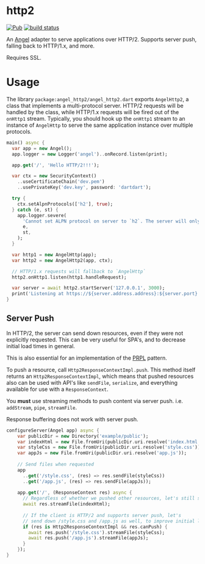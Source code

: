 # http2
[![Pub](https://img.shields.io/pub/v/angel_http2.svg)](https://pub.dartlang.org/packages/angel_http2)
[![build status](https://travis-ci.org/angel-dart/http2.svg)](https://travis-ci.org/angel-dart/http2)

An [Angel](https://angel-dart.github.io) adapter to serve applications over
HTTP/2.
Supports server push, falling back to HTTP/1.x, and more.

Requires SSL.

# Usage
The library `package:angel_http2/angel_http2.dart` exports `AngelHttp2`,
a class that implements a multi-protocol server. HTTP/2 requests will be
handled by the class, while HTTP/1.x requests will be fired out of the
`onHttp1` stream. Typically, you should hook up the `onHttp1` stream to
an instance of `AngelHttp` to serve the same application instance over
multiple protocols.

```dart
main() async {
  var app = new Angel();
  app.logger = new Logger('angel')..onRecord.listen(print);

  app.get('/', 'Hello HTTP/2!!!');

  var ctx = new SecurityContext()
    ..useCertificateChain('dev.pem')
    ..usePrivateKey('dev.key', password: 'dartdart');

  try {
    ctx.setAlpnProtocols(['h2'], true);
  } catch (e, st) {
    app.logger.severe(
      'Cannot set ALPN protocol on server to `h2`. The server will only serve HTTP/1.x.',
      e,
      st,
    );
  }

  var http1 = new AngelHttp(app);
  var http2 = new AngelHttp2(app, ctx);

  // HTTP/1.x requests will fallback to `AngelHttp`
  http2.onHttp1.listen(http1.handleRequest);

  var server = await http2.startServer('127.0.0.1', 3000);
  print('Listening at https://${server.address.address}:${server.port}');
}
```

## Server Push
In HTTP/2, the server can send down resources, even if they were not explicitly requested.
This can be very useful for SPA's, and to decrease initial load times in general.

This is also essential for an implementation of the
[PRPL](https://developers.google.com/web/fundamentals/performance/prpl-pattern/) pattern.

To push a resource, call `Http2ResponseContextImpl.push`. This method itself returns an
`Http2ResponseContextImpl`, which means that pushed resources also can be used with API's
like `sendFile`, `serialize`, and everything available for use with a `ResponseContext`.

You **must** use streaming methods to push content via server push.
i.e. `addStream`, `pipe`, `streamFile`.

Response buffering does not work with server push.

```dart
configureServer(Angel app) async {
    var publicDir = new Directory('example/public');
    var indexHtml = new File.fromUri(publicDir.uri.resolve('index.html'));
    var styleCss = new File.fromUri(publicDir.uri.resolve('style.css'));
    var appJs = new File.fromUri(publicDir.uri.resolve('app.js'));
    
    // Send files when requested
    app
      ..get('/style.css', (res) => res.sendFile(styleCss))
      ..get('/app.js', (res) => res.sendFile(appJs));
    
    app.get('/', (ResponseContext res) async {
      // Regardless of whether we pushed other resources, let's still send /index.html.
      await res.streamFile(indexHtml);
  
      // If the client is HTTP/2 and supports server push, let's
      // send down /style.css and /app.js as well, to improve initial load time.
      if (res is Http2ResponseContextImpl && res.canPush) {
        await res.push('/style.css').streamFile(styleCss);
        await res.push('/app.js').streamFile(appJs);
      }
    });
}
```